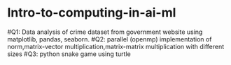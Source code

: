 # Intro-to-computing-in-ai-ml
#Q1:
Data analysis of crime dataset from government website using matplotlib, pandas, seaborn.
#Q2:
parallel (openmp) implementation of norm,matrix-vector multiplication,matrix-matrix multiplication with different sizes
#Q3:
python snake game using turtle
